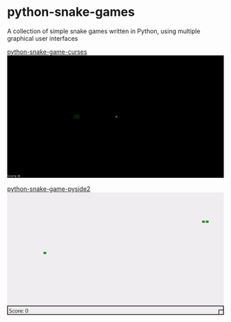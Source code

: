 # python-snake-games
A collection of simple snake games written in Python, using multiple graphical user interfaces

[python-snake-game-curses](https://github.com/jd-harris/python-snake-games/tree/master/curses)
![](curses/snake_curses2.gif)

[python-snake-game-pyside2](https://github.com/jd-harris/python-snake-games/tree/master/PySide2)
![](PySide2/snake_pyside2.gif)